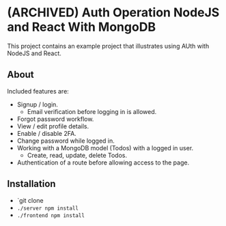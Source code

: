 # (ARCHIVED) Auth Operation NodeJS and React With MongoDB

This project contains an example project that illustrates using AUth with NodeJS and React.

## About
 Included features are:
* Signup / login.
  * Email verification before logging in is allowed.
* Forgot password workflow.
* View / edit profile details.
* Enable / disable 2FA.
* Change password while logged in.
* Working with a MongoDB model (Todos) with a logged in user.
  * Create, read, update, delete Todos.
* Authentication of a route before allowing access to the page.

## Installation
* `git clone
* `./server npm install`
* `./frontend npm install`
